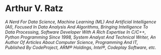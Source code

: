 # Arthur V. Ratz

_A Nerd For Data Science, Machine Learning (ML) And Artificial Intelligence (AI), Focused In Data Analysis And Algorithms, Bringing Intelligence To Data Processing, Software Developer With A Rich Expertise In C/C++, Python Programming Since 1998, System Analyst And Technical Writer, An Author Of Articles About Computer Science, Programming And IT, Published By CodeProject, ARM® Holdings, Intel®, Codeplay Software, etc._
